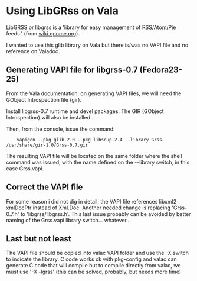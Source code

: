 # Using LibGRss on Vala
LibGRSS or libgrss is a 'library for easy management of RSS/Atom/Pie feeds.' (from [wiki.gnome.org](https://wiki.gnome.org/Projects/Libgrss)).

I wanted to use this glib library on Vala but there is/was no VAPI file and no reference on Valadoc. 

## Generating VAPI file for libgrss-0.7 (Fedora23-25)
From the Vala documentation, on generating VAPI files, we will need the GObject Introspection file (gir).

Install libgrss-0.7 runtime and devel packages. The GIR (GObject Introspection) will also be installed .

Then, from the console, issue the command:

        vapigen --pkg glib-2.0 --pkg libsoup-2.4 --library Grss /usr/share/gir-1.0/Grss-0.7.gir

The resulting VAPI file will be located on the same folder where the shell command was issued, with the name defined on the --library switch, in this case Grss.vapi.

## Correct the VAPI file
For some reason i did not dig in detail, the VAPI file references libxml2 xmlDocPtr instead of Xml.Doc. Another needed change is replacing 'Grss-0.7.h' to 'libgrss/libgrss.h'. This last issue probably can be avoided by better naming of the Grss.vapi library switch... whatever...

## Last but not least
The VAPI file should be copied into valac VAPI folder and use the -X switch to indicate the library.
C code works ok with pkg-config and valac can generate C code that will compile but to compile directly from valac, we must use '-X -lgrss' (this can be solved, probably, but needs more time)
